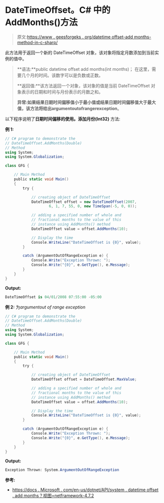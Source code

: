 # DateTimeOffset。C# 中的 AddMonths()方法

> 原文:[https://www . geesforgeks . org/datetime offset-add months-method-in-c-sharp/](https://www.geeksforgeeks.org/datetimeoffset-addmonths-method-in-c-sharp/)

此方法用于返回一个新的 DateTimeOffset 对象，该对象将指定月数添加到当前实例的值中。

> **语法:**public datetime offset add months(int months)；
> 在这里，需要几个月的时间。该数字可以是负数或正数。
> 
> **返回值:**该方法返回一个对象，该对象的值是当前 DateTimeOffset 对象表示的日期和时间与月份表示的月数之和。
> 
> **异常:**如果结果日期时间偏移值小于最小值或结果日期时间偏移值大于最大值，该方法将给出**argumentoutofrangerexception**。

以下程序说明了**日期时间偏移的使用。添加月份(Int32)** 方法:

**例 1:**

```cs
// C# program to demonstrate the
// DateTimeOffset.AddMonths(Double)
// Method
using System;
using System.Globalization;

class GFG {

    // Main Method
    public static void Main()
    {
        try {

            // creating object of DateTimeOffset
            DateTimeOffset offset = new DateTimeOffset(2007,
                    6, 1, 7, 55, 0, new TimeSpan(-5, 0, 0));

            // adding a specified number of whole and
            // fractional months to the value of this
            // instance using AddMonths() method
            DateTimeOffset value = offset.AddMonths(10);

            // Display the time
            Console.WriteLine("DateTimeOffset is {0}", value);
        }

        catch (ArgumentOutOfRangeException e) {
            Console.Write("Exception Thrown: ");
            Console.Write("{0}", e.GetType(), e.Message);
        }
    }
}
```

**Output:**

```cs
DateTimeOffset is 04/01/2008 07:55:00 -05:00

```

**例 2:** 为*argumentout of range exception*

```cs
// C# program to demonstrate the
// DateTimeOffset.AddMonths(Double)
// Method
using System;
using System.Globalization;

class GFG {

    // Main Method
    public static void Main()
    {
        try {

            // creating object of DateTimeOffset
            DateTimeOffset offset = DateTimeOffset.MaxValue;

            // adding a specified number of whole and
            // fractional months to the value of this
            // instance using AddMonths() method
            DateTimeOffset value = offset.AddMonths(10);

            // Display the time
            Console.WriteLine("DateTimeOffset is {0}", value);
        }

        catch (ArgumentOutOfRangeException e) {
            Console.Write("Exception Thrown: ");
            Console.Write("{0}", e.GetType(), e.Message);
        }
    }
}
```

**Output:**

```cs
Exception Thrown: System.ArgumentOutOfRangeException

```

**参考:**

*   [https://docs . Microsoft . com/en-us/dotnet/API/system . datetime offset . add months？视图=netframework-4.7.2](https://docs.microsoft.com/en-us/dotnet/api/system.datetimeoffset.addmonths?view=netframework-4.7.2)
